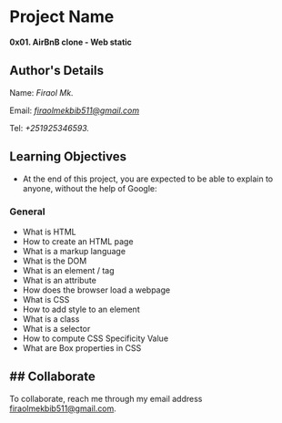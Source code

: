 # Project Name
**0x01. AirBnB clone - Web static**

## Author's Details
Name: *Firaol Mk.*

Email: *firaolmekbib511@gmail.com*

Tel: *+251925346593.*


## Learning Objectives
* At the end of this project, you are expected to be able to explain to anyone, without the help of Google:

### General
* What is HTML
* How to create an HTML page
* What is a markup language
* What is the DOM
* What is an element / tag
* What is an attribute
* How does the browser load a webpage
* What is CSS
* How to add style to an element
* What is a class
* What is a selector
* How to compute CSS Specificity Value
* What are Box properties in CSS

## ## Collaborate

To collaborate, reach me through my email address firaolmekbib511@gmail.com.
